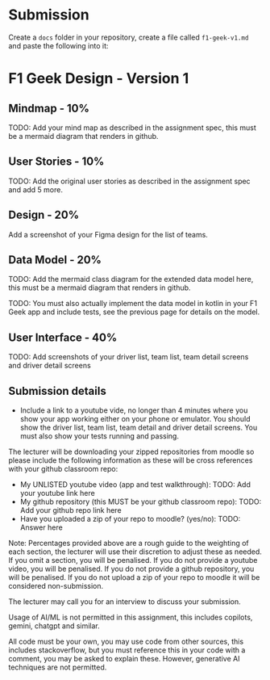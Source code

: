 # Submission

Create a `docs` folder in your repository, create a file called `f1-geek-v1.md` and paste the following into it:

# F1 Geek Design - Version 1

## Mindmap - 10%

TODO: Add your mind map as described in the assignment spec, this must be a mermaid diagram that renders in github.

## User Stories - 10%

TODO: Add the original user stories as described in the assignment spec and add 5 more.

## Design - 20%

Add a screenshot of your Figma design for the list of teams.

## Data Model - 20%

TODO: Add the mermaid class diagram for the extended data model here, this must be a mermaid diagram that renders in github.

TODO: You must also actually implement the data model in kotlin in your F1 Geek app and include tests, see the previous page for details on the model.

## User Interface - 40%

TODO: Add screenshots of your driver list, team list, team detail screens and driver detail screens

## Submission details

* Include a link to a youtube vide, no longer than 4 minutes where you show your app working either on your phone or emulator.  You should show the driver list, team list, team detail and driver detail screens.  You must also show your tests running and passing.

The lecturer will be downloading your zipped repositories from moodle so please include the following information as these will be cross references with your github classroom repo:

* My UNLISTED youtube video (app and test walkthrough): TODO: Add your youtube link here
* My github repository (this MUST be your github classroom repo): TODO: Add your github repo link here
* Have you uploaded a zip of your repo to moodle? (yes/no): TODO: Answer here

Note: Percentages provided above are a rough guide to the weighting of each section, the lecturer will use their discretion to adjust these as needed. If you omit a section, you will be penalised. If you do not provide a youtube video, you will be penalised. If you do not provide a github repository, you will be penalised. If you do not upload a zip of your repo to moodle it will be considered non-submission.

The lecturer may call you for an interview to discuss your submission.

Usage of AI/ML is not permitted in this assignment, this includes copilots, gemini, chatgpt and similar.

All code must be your own, you may  use code from other sources, this includes stackoverflow, but you must reference this in your code with a comment, you may be asked to explain these. However, generative AI techniques are not permitted.